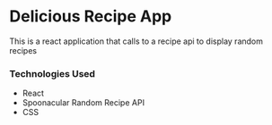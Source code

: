 # Delicious Recipe App 

This is a react application that calls to a recipe api to display random recipes

### Technologies Used

- React
- Spoonacular Random Recipe API
- CSS

 
